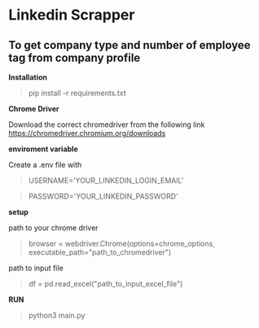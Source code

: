 # Linkedin Scrapper 
## To get  company type and number of employee tag from company profile


**Installation**

>pip install -r requirements.txt


**Chrome Driver**


Download the correct chromedriver from the following link
https://chromedriver.chromium.org/downloads


**enviroment variable**

Create a .env file with

> USERNAME='YOUR_LINKEDIN_LOGIN_EMAIL'

>PASSWORD='YOUR_LINKEDIN_PASSWORD'


**setup**

path to your chrome driver 

>browser = webdriver.Chrome(options=chrome_options, executable_path="path_to_chromedriver")


path to input file

>df = pd.read_excel("path_to_input_excel_file")


**RUN**
>python3 main.py

